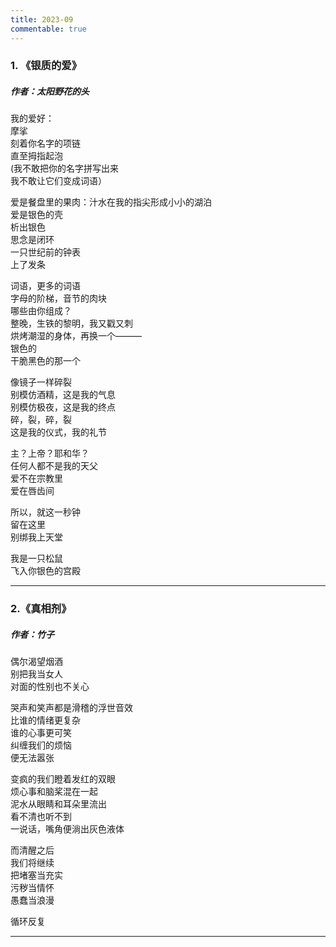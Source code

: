 ```yaml
---
title: 2023-09
commentable: true
---  
```

### 1. 《银质的爱》  
##### 作者：太阳野花的头  

我的爱好：  
摩挲   
刻着你名字的项链   
直至拇指起泡   
(我不敢把你的名字拼写出来  
我不敢让它们变成词语）  

爱是餐盘里的果肉：汁水在我的指尖形成小小的湖泊   
爱是银色的壳   
析出银色  
思念是闭环  
一只世纪前的钟表  
上了发条  

词语，更多的词语  
字母的阶梯，音节的肉块  
哪些由你组成？  
整晚，生铁的黎明，我又戳又刺  
烘烤潮湿的身体，再换一个———  
银色的  
干脆黑色的那一个  

像镜子一样碎裂  
别模仿酒精，这是我的气息  
别模仿极夜，这是我的终点  
碎，裂，碎，裂  
这是我的仪式，我的礼节  

主？上帝？耶和华？  
任何人都不是我的天父  
爱不在宗教里  
爱在唇齿间  

所以，就这一秒钟  
留在这里  
别绑我上天堂  

我是一只松鼠   
飞入你银色的宫殿  

---

### 2.《真相剂》  
##### 作者：竹子  

偶尔渴望烟酒  
别把我当女人  
对面的性别也不关心  

哭声和笑声都是滑稽的浮世音效  
比谁的情绪更复杂  
谁的心事更可笑  
纠缠我们的烦恼  
便无法嚣张  

变疯的我们瞪着发红的双眼  
烦心事和脑桨混在一起  
泥水从眼睛和耳朵里流出  
看不清也听不到  
一说话，嘴角便淌出灰色液体  

而清醒之后  
我们将继续  
把堵塞当充实  
污秽当情怀  
愚蠢当浪漫  

循环反复  

---



